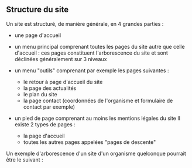 ## Structure du site

Un site est structuré, de manière générale, en 4 grandes parties :

* une page d'accueil 

* un menu principal comprenant toutes les pages du site autre que celle d'accueil : ces pages constituent l'arborescence du site et sont déclinées généralement sur 3 niveaux 
* un menu "outils" comprenant par exemple les pages suivantes :
  * le retour à page d'accueil du site 
  * la page des actualités 
  * le plan du site 
  * la page contact \(coordonnées de l'organisme et formulaire de contact par exemple\) 
* un pied de page comprenant au moins les mentions légales du site 
  Il existe 2 types de pages : 
  * la page d'accueil 
  * toutes les autres pages appelées "pages de descente"

Un exemple d'arborescence d'un site d'un organisme quelconque pourrait être le suivant :

